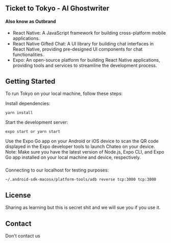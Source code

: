 ## Ticket to Tokyo - AI Ghostwriter
#### Also know as Outbrand

- React Native: A JavaScript framework for building cross-platform mobile applications.
- React Native Gifted Chat: A UI library for building chat interfaces in React Native, providing pre-designed UI components for chat functionalities.
- Expo: An open-source platform for building React Native applications, providing tools and services to streamline the development process.

## Getting Started
To run Tokyo on your local machine, follow these steps:

Install dependencies: 

```
yarn install
```

Start the development server: 

```
expo start or yarn start
```

Use the Expo Go app on your Android or iOS device to scan the QR code displayed in the Expo developer tools to launch Chateo on your device.
Note: Make sure you have the latest version of Node.js, Expo CLI, and Expo Go app installed on your local machine and device, respectively.

###
Connecting to our localhost for testing purposes:
```
~/.android-sdk-macosx/platform-tools/adb reverse tcp:3000 tcp:3000
```

## License
Sharing as learning but this is secret shit and we will sue you if you use it.

## Contact
Don't contact us
